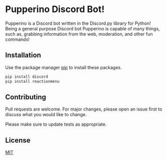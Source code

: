 # Pupperino Discord Bot!

Pupperino is a Discord bot written in the Discord.py library for Python! Being a general purpose Discord bot Pupperino is capable of many things, such as, grabbing information from the web, moderation, and other fun commands!

## Installation

Use the package manager [pip](https://pip.pypa.io/en/stable/) to install these packages.

```bash
pip install discord
pip install reactionmenu

```

## Contributing

Pull requests are welcome. For major changes, please open an issue first
to discuss what you would like to change.

Please make sure to update tests as appropriate.

## License

[MIT](https://choosealicense.com/licenses/mit/)
